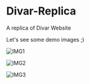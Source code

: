 # Divar-Replica
A replica of Divar Website


Let's see some demo images ;)

![IMG1](https://github.com/MrSinaMaleki/Divar-Replica/tree/main/project_demo_images/divar1.png)

![IMG2](https://github.com/MrSinaMaleki/Divar-Replica/tree/main/project_demo_images/divar2.png)

![IMG3](https://github.com/MrSinaMaleki/Divar-Replica/tree/main/project_demo_images/divar3.png)
